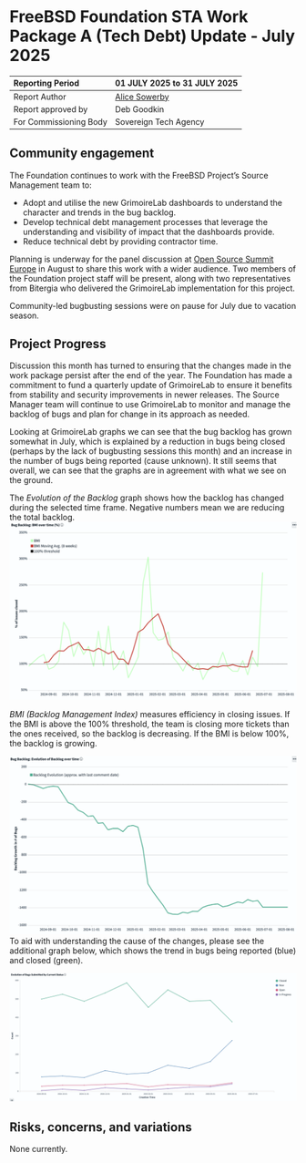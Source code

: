 # FreeBSD Foundation STA Work Package A (Tech Debt) Update \- July 2025

| Reporting Period | 01 JULY 2025 to 31 JULY 2025 |
| :---- | :---- |
| Report Author | [Alice Sowerby](mailto:alice@freebsdfoundation.org) |
| Report approved by | Deb Goodkin |
| For Commissioning Body | Sovereign Tech Agency |

## Community engagement

The Foundation continues to work with the FreeBSD Project’s Source Management team to:

* Adopt and utilise the new GrimoireLab dashboards to understand the character and trends in the bug backlog.  
* Develop technical debt management processes that leverage the understanding and visibility of impact that the dashboards provide.   
* Reduce technical debt by providing contractor time. 

Planning is underway for the panel discussion at [Open Source Summit Europe](https://events.linuxfoundation.org/open-source-summit-europe/) in August to share this work with a wider audience. Two members of the Foundation project staff will be present, along with two representatives from Bitergia who delivered the GrimoireLab implementation for this project. 

Community-led bugbusting sessions were on pause for July due to vacation season.

## Project Progress

Discussion this month has turned to ensuring that the changes made in the work package persist after the end of the year. The Foundation has made a commitment to fund a quarterly update of GrimoireLab to ensure it benefits from stability and security improvements in newer releases. The Source Manager team will continue to use GrimoireLab to monitor and manage the backlog of bugs and plan for change in its approach as needed. 

Looking at GrimoireLab graphs we can see that the bug backlog has grown somewhat in July, which is explained by a reduction in bugs being closed (perhaps by the lack of bugbusting sessions this month) and an increase in the number of bugs being reported (cause unknown).  It still seems that overall, we can see that the graphs are in agreement with what we see on the ground.

The *Evolution of the Backlog* graph shows how the backlog has changed during the selected time frame. Negative numbers mean we are reducing the total backlog.  
![Evolution of the Backlog](images/2025-07-image1.png)

*BMI (Backlog Management Index)* measures efficiency in closing issues. If the BMI is above the 100% threshold, the team is closing more tickets than the ones received, so the backlog is decreasing. If the BMI is below 100%, the backlog is growing.

![Backlog Management Index](images/2025-07-image2.png)
To aid with understanding the cause of the changes, please see the additional graph below, which shows the trend in bugs being reported (blue) and closed (green).

![Reported Bugs](images/2025-07-image3.png)

## Risks, concerns, and variations

None currently.
